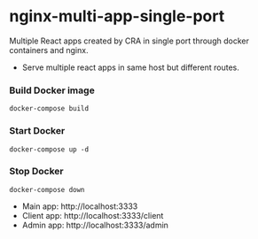# nginx-multi-app-single-port

Multiple React apps created by CRA in single port through docker containers and nginx.
- Serve multiple react apps in same host but different routes.

### Build Docker image
```
docker-compose build
```

### Start Docker

```
docker-compose up -d
```

### Stop Docker
```
docker-compose down
```

- Main app: http://localhost:3333
- Client app: http://localhost:3333/client
- Admin app: http://localhost:3333/admin
